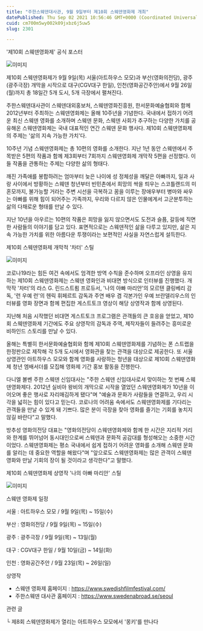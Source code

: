 ```yaml
---
title: "주한스웨덴대사관, 9월 9일부터 제10회 스웨덴영화제 개최"
datePublished: Thu Sep 02 2021 10:56:46 GMT+0000 (Coordinated Universal Time)
cuid: cm700m5wy002k09jxbz6j5uw5
slug: 2301

---
```



'제10회 스웨덴영화제' 공식 포스터

![이미지](https://cdn.hashnode.com/res/hashnode/image/upload/v1739250113176/56d3b617-991b-4406-801e-fede0151b4ea.jpeg)

제10회 스웨덴영화제가 9월 9일(목) 서울(아트하우스 모모)과 부산(영화의전당), 광주(광주극장) 개막을 시작으로 대구(CGV대구 한일), 인천(영화공간주안)에서 9월 26일(월)까지 총 18일간 5개 도시, 5개 극장에서 펼쳐진다.

주한스웨덴대사관이 스웨덴대외홍보처, 스웨덴영화진흥원, 한서문화예술협회와 함께 2012년부터 주최하는 스웨덴영화제는 올해 10주년을 기념한다. 국내에서 접하기 어려운 최신 스웨덴 영화를 소개하며 스웨덴 문화, 스웨덴 사회가 추구하는 다양한 가치를 공유해온 스웨덴영화제는 국내 대표적인 연간 스웨덴 문화 행사다. 제10회 스웨덴영화제의 주제는 '삶의 지속 가능한 가치'다.

10주년 기념 스웨덴영화제는 총 10편의 영화를 소개한다. 지난 1년 동안 스웨덴에서 주목받은 5편의 작품과 함께 제3회부터 7회까지 스웨덴영화제 개막작 5편을 선정했다. 이들 작품을 관통하는 주제는 다양한 삶의 형태다.

깨진 가족애를 봉합하려는 엄마부터 늦은 나이에 성 정체성을 깨달은 아빠까지, 일과 사랑 사이에서 방황하는 스웨덴 청년부터 빈민촌에서 희망의 싹을 틔우는 스코틀랜드의 미혼모까지, 불가능할 거라는 주변 시선을 극복하고 꿈을 이루는 장애우부터 병마와 싸우는 아빠를 위해 힘이 되어주는 가족까지, 우리와 다르지 않은 인물에게서 고군분투하는 삶의 다채로운 형태를 만날 수 있다.

지난 10년을 아우르는 10편의 작품은 희망을 잃지 않으면서도 도전과 슬픔, 갈등에 직면한 사람들의 이야기를 담고 있다. 표면적으로는 스웨덴적인 삶을 다루고 있지만, 삶은 지속 가능한 가치를 위한 아름다운 투쟁이라는 보편적인 사실을 자연스럽게 설득한다.

제10회 스웨덴영화제 개막적 '차터' 스틸

![이미지](https://cdn.hashnode.com/res/hashnode/image/upload/v1739250116081/f137736e-bc93-4753-aac0-7cd9733fdbac.jpeg)

코로나19라는 힘든 여건 속에서도 엄격한 방역 수칙을 준수하며 오프라인 상영을 유지하는 제10회 스웨덴영화제는 스웨덴 영화인과 비대면 방식으로 인터뷰를 진행했다. 개막작 '차터'의 라스 G. 린드스트룀 프로듀서, '나의 아빠 마리안'의 모르텐 클링베리 감독, '런 우예 런'의 헨릭 휘페르트 감독과 주연 배우 겸 각본가인 우예 브란델리우스의 인터뷰를 영화 장면과 함께 편집한 게스트토크 영상이 해당 상영작과 함께 상영된다.

지난해 처음 시작했던 비대면 게스트토크 프로그램은 관객들의 큰 호응을 얻었고, 제10회 스웨덴영화제 기간에도 주요 상영작의 감독과 주역, 제작자들이 들려주는 흥미로운 비하인드 스토리를 만날 수 있다.

올해는 특별히 한서문화예술협회와 함께 제10회 스웨덴영화제를 기념하는 폰 스트랩을 한정판으로 제작해 각 5개 도시에서 영화관을 찾는 관객을 대상으로 제공한다. 또 서울 상영관인 아트하우스 모모와 함께 영화를 사랑하는 청년을 대상으로 제10회 스웨덴영화제 청년 엠배서더를 모집해 영화제 기간 홍보 활동을 진행한다.

다니엘 볼벤 주한 스웨덴 신임대사는 "주한 스웨덴 신임대사로서 맞이하는 첫 번째 스웨덴영화제다. 2012년 실비아 왕비의 개막으로 시작을 열었던 스웨덴영화제가 10년을 이어오며 좋은 행사로 자리매김하게 됐다"며 "예술과 문화가 사람들을 연결하고, 우리 시각을 넓히는 힘이 있다고 믿는다. 코로나의 어려움 속에서도 스웨덴영화제를 기다리는 관객들을 만날 수 있게 돼 기쁘다. 많은 분이 극장을 찾아 영화를 즐기는 기회를 놓치지 않길 바란다"고 말했다.

방추성 영화의전당 대표는 "영화의전당이 스웨덴영화제와 함께 한 시간은 지리적 거리와 한계를 뛰어넘어 동시대인으로써 스웨덴과 문화적 공감대를 형성해오는 소중한 시간이었다. 스웨덴영화제는 평소 국내에서 쉽게 접하기 어려운 영화를 소개해 스웨덴 문화를 알리는 데 중요한 역할을 해왔다"며 "앞으로도 스웨덴영화제는 많은 관객이 스웨덴 영화와 만날 기회의 장이 될 것이라고 생각한다"고 말했다.

제10회 스웨덴영화제 상영작 '나의 아빠 마리안' 스틸

![이미지](https://cdn.hashnode.com/res/hashnode/image/upload/v1739250118621/7c145ae3-412c-4af5-93e2-37dd513466f3.jpeg)

스웨덴 영화제 일정

서울 : 아트하우스 모모 / 9월 9일(목) ~ 15일(수)

부산 : 영화의전당 / 9월 9일(목) ~ 15일(수)

광주 : 광주극장 / 9월 9일(목) ~ 13일(월)

대구 : CGV대구 한일 / 9월 10일(금) ~ 14일(화)

인천 : 영화공간주안 / 9월 23일(목) ~ 26일(일)

상영작

- 스웨덴 영화제 홈페이지 : https://www.swedishfilmfestival.com/
- 주한스웨덴 대사관 홈페이지 : https://www.swedenabroad.se/seoul

관련 글

└ 제8회 스웨덴영화제가 열리는 아트하우스 모모에서 '몽키'를 만나다